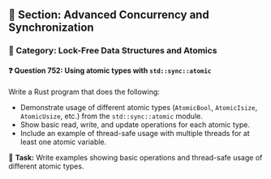 ## 📘 Section: Advanced Concurrency and Synchronization  
### 🔹 Category: Lock-Free Data Structures and Atomics  
#### ❓ Question 752: Using atomic types with `std::sync::atomic`

Write a Rust program that does the following:

- Demonstrate usage of different atomic types (`AtomicBool`, `AtomicIsize`, `AtomicUsize`, etc.) from the `std::sync::atomic` module.
- Show basic read, write, and update operations for each atomic type.
- Include an example of thread-safe usage with multiple threads for at least one atomic variable.

🔧 **Task:** Write examples showing basic operations and thread-safe usage of different atomic types.
